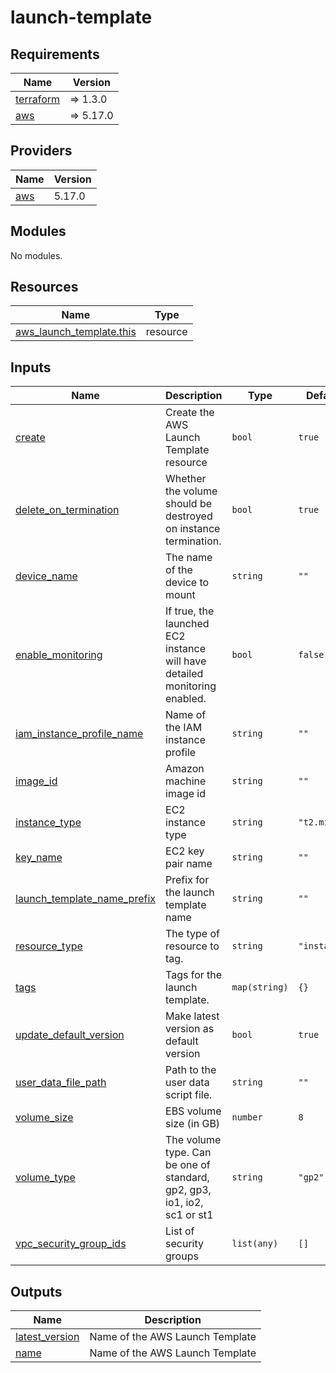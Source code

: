 # launch-template

<!-- BEGINNING OF PRE-COMMIT-TERRAFORM DOCS HOOK -->
## Requirements

| Name | Version |
|------|---------|
| <a name="requirement_terraform"></a> [terraform](#requirement\_terraform) | => 1.3.0 |
| <a name="requirement_aws"></a> [aws](#requirement\_aws) | => 5.17.0 |

## Providers

| Name | Version |
|------|---------|
| <a name="provider_aws"></a> [aws](#provider\_aws) | 5.17.0 |

## Modules

No modules.

## Resources

| Name | Type |
|------|------|
| [aws_launch_template.this](https://registry.terraform.io/providers/hashicorp/aws/latest/docs/resources/launch_template) | resource |

## Inputs

| Name | Description | Type | Default | Required |
|------|-------------|------|---------|:--------:|
| <a name="input_create"></a> [create](#input\_create) | Create the AWS Launch Template resource | `bool` | `true` | no |
| <a name="input_delete_on_termination"></a> [delete\_on\_termination](#input\_delete\_on\_termination) | Whether the volume should be destroyed on instance termination. | `bool` | `true` | no |
| <a name="input_device_name"></a> [device\_name](#input\_device\_name) | The name of the device to mount | `string` | `""` | no |
| <a name="input_enable_monitoring"></a> [enable\_monitoring](#input\_enable\_monitoring) | If true, the launched EC2 instance will have detailed monitoring enabled. | `bool` | `false` | no |
| <a name="input_iam_instance_profile_name"></a> [iam\_instance\_profile\_name](#input\_iam\_instance\_profile\_name) | Name of the IAM instance profile | `string` | `""` | no |
| <a name="input_image_id"></a> [image\_id](#input\_image\_id) | Amazon machine image id | `string` | `""` | no |
| <a name="input_instance_type"></a> [instance\_type](#input\_instance\_type) | EC2 instance type | `string` | `"t2.micro"` | no |
| <a name="input_key_name"></a> [key\_name](#input\_key\_name) | EC2 key pair name | `string` | `""` | no |
| <a name="input_launch_template_name_prefix"></a> [launch\_template\_name\_prefix](#input\_launch\_template\_name\_prefix) | Prefix for the launch template name | `string` | `""` | no |
| <a name="input_resource_type"></a> [resource\_type](#input\_resource\_type) | The type of resource to tag. | `string` | `"instance"` | no |
| <a name="input_tags"></a> [tags](#input\_tags) | Tags for the launch template. | `map(string)` | `{}` | no |
| <a name="input_update_default_version"></a> [update\_default\_version](#input\_update\_default\_version) | Make latest version as default version | `bool` | `true` | no |
| <a name="input_user_data_file_path"></a> [user\_data\_file\_path](#input\_user\_data\_file\_path) | Path to the user data script file. | `string` | `""` | no |
| <a name="input_volume_size"></a> [volume\_size](#input\_volume\_size) | EBS volume size (in GB) | `number` | `8` | no |
| <a name="input_volume_type"></a> [volume\_type](#input\_volume\_type) | The volume type. Can be one of standard, gp2, gp3, io1, io2, sc1 or st1 | `string` | `"gp2"` | no |
| <a name="input_vpc_security_group_ids"></a> [vpc\_security\_group\_ids](#input\_vpc\_security\_group\_ids) | List of security groups | `list(any)` | `[]` | no |

## Outputs

| Name | Description |
|------|-------------|
| <a name="output_latest_version"></a> [latest\_version](#output\_latest\_version) | Name of the AWS Launch Template |
| <a name="output_name"></a> [name](#output\_name) | Name of the AWS Launch Template |
<!-- END OF PRE-COMMIT-TERRAFORM DOCS HOOK -->
